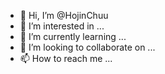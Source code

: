 - 👋 Hi, I’m @HojinChuu
- 👀 I’m interested in ...
- 🌱 I’m currently learning ...
- 💞️ I’m looking to collaborate on ...
- 📫 How to reach me ...

<!---
HojinChuu/HojinChuu is a ✨ special ✨ repository because its `README.md` (this file) appears on your GitHub profile.
You can click the Preview link to take a look at your changes.
--->

